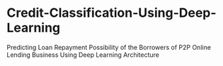 # Credit-Classification-Using-Deep-Learning
Predicting Loan Repayment Possibility of the Borrowers of P2P Online Lending Business Using Deep Learning Architecture
